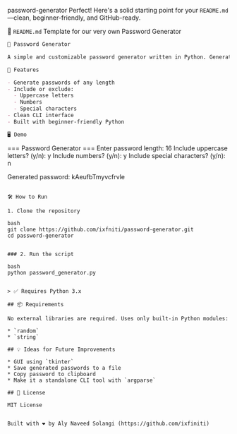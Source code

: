 password-generator
Perfect! Here's a solid starting point for your `README.md`—clean, beginner-friendly, and GitHub-ready.



📄 `README.md` Template for our very own Password Generator

```markdown
🔐 Password Generator

A simple and customizable password generator written in Python. Generate strong, random passwords right from the command line!

🚀 Features

- Generate passwords of any length
- Include or exclude:
  - Uppercase letters
  - Numbers
  - Special characters
- Clean CLI interface
- Built with beginner-friendly Python

🖥️ Demo

```

\=== Password Generator ===
Enter password length: 16
Include uppercase letters? (y/n): y
Include numbers? (y/n): y
Include special characters? (y/n): n

Generated password: kAeufbTmyvcfrvle

````

🛠️ How to Run

1. Clone the repository

bash
git clone https://github.com/ixfniti/password-generator.git
cd password-generator


### 2. Run the script

bash
python password_generator.py


> ✅ Requires Python 3.x

## 📦 Requirements

No external libraries are required. Uses only built-in Python modules:

* `random`
* `string`

## 💡 Ideas for Future Improvements

* GUI using `tkinter`
* Save generated passwords to a file
* Copy password to clipboard
* Make it a standalone CLI tool with `argparse`

## 📄 License

MIT License


Built with ❤️ by Aly Naveed Solangi (https://github.com/ixfiniti)


